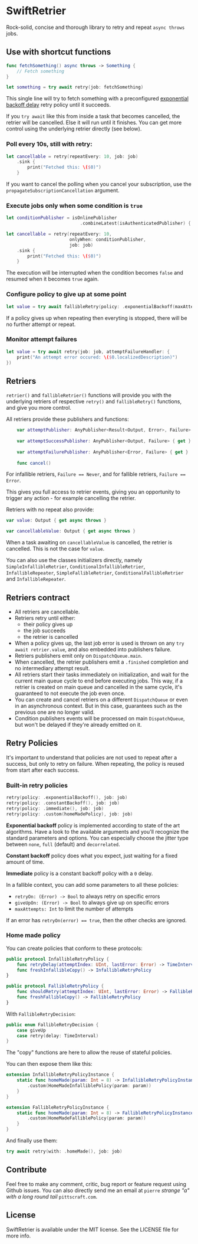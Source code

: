 # SwiftRetrier

Rock-solid, concise and thorough library to retry and repeat `async throws` jobs.

## Use with shortcut functions

```swift
func fetchSomething() async throws -> Something {
    // Fetch something
}

let something = try await retry(job: fetchSomething)

```

This single line will try to fetch something with a preconfigured 
[exponential backoff delay](https://aws.amazon.com/fr/blogs/architecture/exponential-backoff-and-jitter/)
retry policy until it succeeds.

If you `try await` like this from inside a task that becomes cancelled, the retrier 
will be cancelled. Else it will run until it finishes. You can get more control using the underlying retrier directly (see below).

### Poll every 10s, still with retry:

```swift
let cancellable = retry(repeatEvery: 10, job: job)
    .sink {
        print("Fetched this: \($0)")
    }
```
If you want to cancel the polling when you cancel your subscription, use the `propagateSubscriptionCancellation`
argument.

### Execute jobs only when some condition is `true`

```swift
let conditionPublisher = isOnlinePublisher
                            .combineLatest(isAuthenticatedPublisher) { $0 && $1 }

let cancellable = retry(repeatEvery: 10, 
                        onlyWhen: conditionPublisher,
                        job: job)
    .sink {
        print("Fetched this: \($0)")
    }
```
The execution will be interrupted when the condition becomes `false` and resumed when it becomes `true` again.

### Configure policy to give up at some point

```swift
let value = try await fallibleRetry(policy: .exponentialBackoff(maxAttempts: 5), job: job)
```

If a policy gives up when repeating then everyting is stopped, there will be no further attempt or 
repeat.

### Monitor attempt failures

```swift
let value = try await retry(job: job, attemptFailureHandler: {
    print("An attempt error occured: \($0.localizedDescription)")
})

```

## Retriers

`retrier()` and `fallibleRetrier()` functions will provide you with the underlying retriers of respective `retry()` and 
`fallibleRetry()` functions, and give you more control.

All retriers provide these publishers and functions:

```swift
    var attemptPublisher: AnyPublisher<Result<Output, Error>, Failure> { get }
    
    var attemptSuccessPublisher: AnyPublisher<Output, Failure> { get }
    
    var attemptFailurePublisher: AnyPublisher<Error, Failure> { get }
    
    func cancel()
```

For infallible retriers, `Failure == Never`, and for fallible retriers, `Failure == Error`.

This gives you full access to retrier events, giving you an opportunity to trigger any action - for example cancelling 
the retrier.

Retriers with no repeat also provide:

```swift
var value: Output { get async throws }

var cancellableValue: Output { get async throws }
```

When a task awaiting on `cancellableValue` is cancelled, the retrier is cancelled. This is not the case for `value`.

You can also use the classes initializers directly, namely `SimpleInfallibleRetrier`, `ConditionalInfallibleRetrier`,
 `InfallibleRepeater`, `SimpleFallibleRetrier`, `ConditionalFallibleRetrier` and `InfallibleRepeater`.

## Retriers contract

- All retriers are cancellable.
- Retriers retry until either:
    - their policy gives up
    - the job succeeds
    - the retrier is cancelled
- When a policy gives up, the last job error is used is thrown on any `try await retrier.value`, and also embedded into 
publishers failure.
- Retriers publishers emit only on `DispatchQueue.main`.
- When cancelled, the retrier publishers emit a `.finished` completion and no intermediary attempt result.
- All retriers start their tasks immediately on initialization, and wait for the current main queue cycle to end before
 executing jobs. This way, if a retrier is created on main queue and cancelled in the same cycle, it's guaranteed 
 to not execute the job even once.
- You can create and cancel retriers on a different `DispatchQueue` or even in an asynchronous context. But in this 
case, guarantees such as the previous one are no longer valid.
- Condition publishers events will be processed on main `DispatchQueue`, but won't be delayed if they're already 
emitted on it.

## Retry Policies

It's important to understand that policies are not used to repeat after a success, but only to retry on failure.
When repeating, the policy is reused from start after each success.

### Built-in retry policies

```swift
retry(policy: .exponentialBackoff(), job: job)
retry(policy: .constantBackoff(), job: job)
retry(policy: .immediate(), job: job)
retry(policy: .custom(homeMadePolicy), job: job)
```

**Exponential backoff** policy is implemented according to state of the art algorithms.
Have a look to the available arguments and you'll recognize the standard parameters and options.
You can especially choose the jitter type between `none`, `full` (default) and `decorrelated`.

**Constant backoff** policy does what you expect, just waiting for a fixed amount of time.

**Immediate** policy is a constant backoff policy with a `0` delay.

In a fallible context, you can add some parameters to all these policies:
- `retryOn: (Error) -> Bool` to always retry on specific errors
- `giveUpOn: (Error) -> Bool` to always give up on specific errors
- `maxAttempts: Int` to limit the number of attempts

If an error has `retryOn(error) == true`, then the other checks are ignored.

### Home made policy

You can create policies that conform to these protocols:

```swift
public protocol InfallibleRetryPolicy {
    func retryDelay(attemptIndex: UInt, lastError: Error) -> TimeInterval
    func freshInfallibleCopy() -> InfallibleRetryPolicy
}

public protocol FallibleRetryPolicy {
    func shouldRetry(attemptIndex: UInt, lastError: Error) -> FallibleRetryDecision
    func freshFallibleCopy() -> FallibleRetryPolicy
}
```

With `FallibleRetryDecision`:

```swift
public enum FallibleRetryDecision {
    case giveUp
    case retry(delay: TimeInterval)
}
``` 

The "copy" functions are here to allow the reuse of stateful policies.

You can then expose them like this:

```swift
extension InfallibleRetryPolicyInstance {
    static func homeMade(param: Int = 8) -> InfallibleRetryPolicyInstance {
        .custom(HomeMadeInfalliblePolicy(param: param))
    }
}

extension FallibleRetryPolicyInstance {
    static func homeMade(param: Int = 8) -> FallibleRetryPolicyInstance {
        .custom(HomeMadeFalliblePolicy(param: param))
    }
}
```

And finally use them:

```swift
try await retry(with: .homeMade(), job: job)

```

## Contribute

Feel free to make any comment, critic, bug report or feature request using Github issues.
You can also directly send me an email at `pierre` *strange "a" with a long round tail* `pittscraft.com`.

## License

SwiftRetrier is available under the MIT license. See the LICENSE file for more info.
